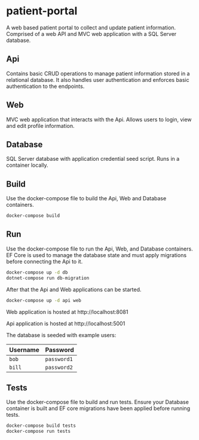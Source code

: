 # patient-portal
A web based patient portal to collect and update patient information. Comprised of a web API and MVC web application with a SQL Server database.

## Api
Contains basic CRUD operations to manage patient information stored in a relational database. It also handles user authentication and enforces basic authentication to the endpoints.

## Web
MVC web application that interacts with the Api. Allows users to login, view and edit profile information.

## Database
SQL Server database with application credential seed script. Runs in a container locally.

## Build
Use the docker-compose file to build the Api, Web and Database containers.

```bash
docker-compose build
```

## Run
Use the docker-compose file to run the Api, Web, and Database containers. EF Core is used to manage the database state and must apply migrations before connecting the Api to it.

```bash
docker-compose up -d db
dotnet-compose run db-migration
```

After that the Api and Web applications can be started.

```bash
docker-compose up -d api web
```

Web application is hosted at http://localhost:8081

Api application is hosted at http://localhost:5001

The database is seeded with example users:

Username | Password
--- | ---
`bob` | `password1`
`bill` | `password2`

## Tests
Use the docker-compose file to build and run tests. Ensure your Database container is built and EF core migrations have been applied before running tests.

```bash
docker-compose build tests
docker-compose run tests
```
